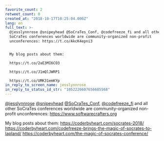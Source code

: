 ```yaml
---
favorite_count: 2
retweet_count: 0
created_at: "2018-10-17T10:25:04.000Z"
lang: en
full_text: >-
  @jesslynnrose @snipeyhead @SoCraTes_Conf, @codefreeze_fi and all other
  SoCraTes conferences worldwide are community-organized non-profit
  unconferences: https://t.co/AkcK4epni3


  My blog posts about them: 

  https://t.co/2aE3MI6CO3

  https://t.co/J1mQlJWRP1

  https://t.co/UMK31emKYp
in_reply_to_screen_name: jesslynnrose
in_reply_to_status_id_str: "1052226607656685568"
---
```


[@jesslynnrose](https://twitter.com/jesslynnrose)
[@snipeyhead](https://twitter.com/snipeyhead)
[@SoCraTes_Conf](https://twitter.com/SoCraTes_Conf),
[@codefreeze_fi](https://twitter.com/codefreeze_fi) and all other SoCraTes
conferences worldwide are community-organized non-profit unconferences:
<https://www.softwarecrafters.org>

My blog posts about them: <https://coderbyheart.com/socrates-2018/>
<https://coderbyheart.com/codefreeze-brings-the-magic-of-socrates-to-lapland/>
<https://coderbyheart.com/the-magic-of-socrates-conference/>
